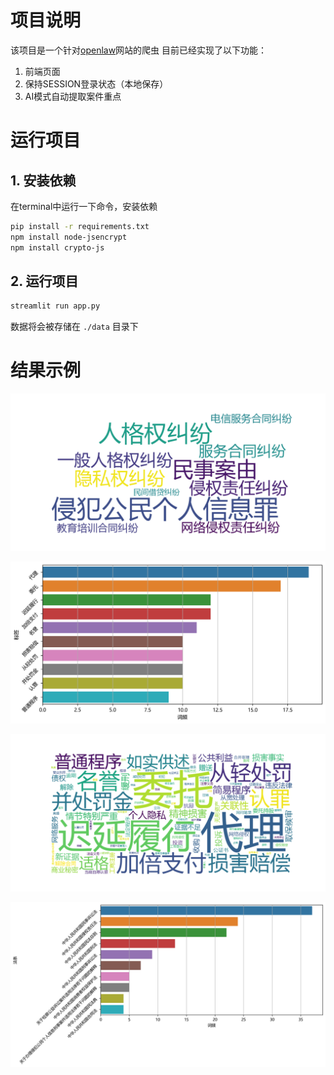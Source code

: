 # 项目说明
该项目是一个针对[openlaw](http://openlaw.cn/index.jsp)网站的爬虫
目前已经实现了以下功能：
1. 前端页面
2. 保持SESSION登录状态（本地保存）
3. AI模式自动提取案件重点

# 运行项目
## 1. 安装依赖
在terminal中运行一下命令，安装依赖
```bash
pip install -r requirements.txt
npm install node-jsencrypt
npm install crypto-js
```

## 2. 运行项目

```bash
streamlit run app.py
```

数据将会被存储在 `./data` 目录下

# 结果示例

![个人信息侵权_案由词云](./imgs/个人信息侵权_案由词云.png)

![个人信息侵权_标签词频](./imgs/个人信息侵权_标签词频.png)

![个人信息侵权_标签词云](./imgs/个人信息侵权_标签词云.png)

![个人信息侵权_法条词频](./imgs/个人信息侵权_法条词频.png)
